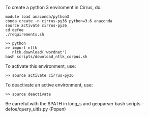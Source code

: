 To create a python 3 enviroment in Cirrus, do:

```
module load anaconda/python3 
conda create -n cirrus-py36 python=3.6 anaconda
source activate cirrus-py36
cd defoe
./requirements.sh

>> python
>> import nltk
   nltk.download('wordnet')
bash scripts/download_ntlk_corpus.sh
```
To activate this environment, use:

```
>> source activate cirrus-py36

```

To deactivate an active environment, use:

```
>> source deactivate

```
Be carreful with the $PATH in long_s and geoparser bash scripts - defoe/query_uitls.py (Popen)

